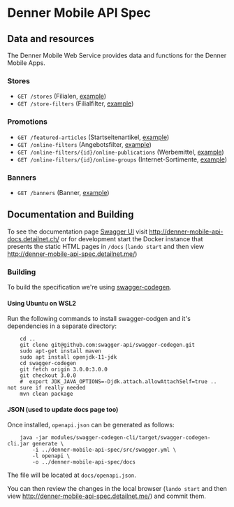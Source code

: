 # Denner Mobile API Spec

## Data and resources
The Denner Mobile Web Service provides data and functions for the Denner Mobile Apps.

### Stores

* `GET /stores` (Filialen, [example](examples/stores.json))
* `GET /store-filters` (Filialfilter, [example](examples/store-filters.json))

### Promotions

* `GET /featured-articles` (Startseitenartikel, [example](examples/featured-articles.json))
* `GET /online-filters` (Angebotsfilter, [example](examples/online-filters.json))
* `GET /online-filters/{id}/online-publications` (Werbemittel, [example](examples/online-publications.json))
* `GET /online-filters/{id}/online-groups` (Internet-Sortimente, [example](examples/online-groups.json))

### Banners

* `GET /banners` (Banner, [example](examples/banners.json))

## Documentation and Building 

To see the documentation page [Swagger UI](https://swagger.io/tools/swagger-ui/) visit  http://denner-mobile-api-docs.detailnet.ch/ or 
for development start the Docker instance that presents the static HTML pages in `/docs`  (`lando start` and then view http://denner-mobile-api-spec.detailnet.me/)

### Building
To build the specification we're using [swagger-codegen](https://github.com/swagger-api/swagger-codegen).

#### Using Ubuntu on WSL2 
Run the following commands to install swagger-codgen and it's dependencies in a separate directory:

        cd ..
        git clone git@github.com:swagger-api/swagger-codegen.git
        sudo apt-get install maven
        sudo apt install openjdk-11-jdk
        cd swagger-codegen
        git fetch origin 3.0.0:3.0.0
        git checkout 3.0.0
        #  export JDK_JAVA_OPTIONS=-Djdk.attach.allowAttachSelf=true .. not sure if really needed
        mvn clean package

#### JSON (used to update docs page too)
Once installed, `openapi.json` can be generated as follows:

        java -jar modules/swagger-codegen-cli/target/swagger-codegen-cli.jar generate \
            -i ../denner-mobile-api-spec/src/swagger.yml \
            -l openapi \
            -o ../denner-mobile-api-spec/docs
        
The file will be located at `docs/openapi.json`.

You can then review the changes in the local browser (`lando start` and then view http://denner-mobile-api-spec.detailnet.me/) and commit them.
